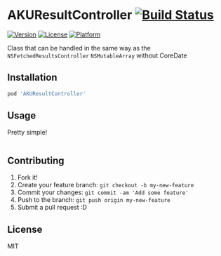 # AKUResultController [![Build Status](http://img.shields.io/travis/akuraru/AKUResultController.svg?style=flat)](https://travis-ci.org/akuraru/AKUResultController)

[![Version](https://img.shields.io/cocoapods/v/AKUResultController.svg?style=flat)](http://cocoadocs.org/docsets/AKUResultController)
[![License](https://img.shields.io/cocoapods/l/AKUResultController.svg?style=flat)](http://cocoadocs.org/docsets/AKUResultController)
[![Platform](https://img.shields.io/cocoapods/p/AKUResultController.svg?style=flat)](http://cocoadocs.org/docsets/AKUResultController)


Class that can be handled in the same way as the `NSFetchedResultsController` `NSMutableArray` without CoreDate

## Installation

``` ruby
pod 'AKUResultController'
```

## Usage

Pretty simple! 

```objc
```

## Contributing

1. Fork it!
2. Create your feature branch: `git checkout -b my-new-feature`
3. Commit your changes: `git commit -am 'Add some feature'`
4. Push to the branch: `git push origin my-new-feature`
5. Submit a pull request :D

## License

MIT